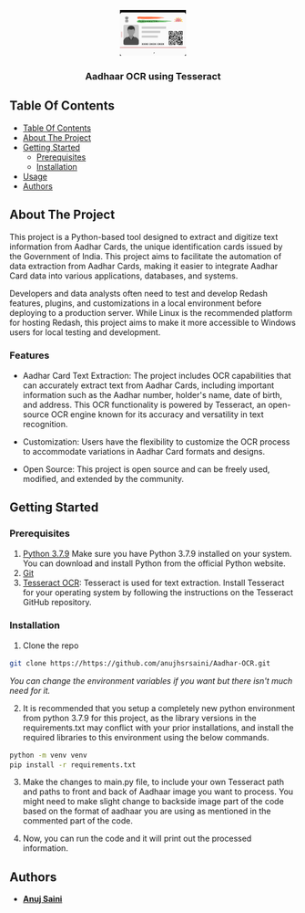 <p align="center">
  <a href="https://github.com/ShaanCoding/ReadME-Generator">
    <img src="Aadhaar.png" alt="Logo" height="80">
  </a>

  <h3 align="center">Aadhaar OCR using Tesseract</h3>

  <p align="center">

  </p>
</p>

## Table Of Contents

- [Table Of Contents](#table-of-contents)
- [About The Project](#about-the-project)
- [Getting Started](#getting-started)
  - [Prerequisites](#prerequisites)
  - [Installation](#installation)
- [Usage](#usage)
- [Authors](#authors)

## About The Project

This project is a Python-based tool designed to extract and digitize text information from Aadhar Cards, the unique identification cards issued by the Government of India. This project aims to facilitate the automation of data extraction from Aadhar Cards, making it easier to integrate Aadhar Card data into various applications, databases, and systems.

Developers and data analysts often need to test and develop Redash features, plugins, and customizations in a local environment before deploying to a production server. While Linux is the recommended platform for hosting Redash, this project aims to make it more accessible to Windows users for local testing and development.

### Features

- Aadhar Card Text Extraction: The project includes OCR capabilities that can accurately extract text from Aadhar Cards, including important information such as the Aadhar number, holder's name, date of birth, and address. This OCR functionality is powered by Tesseract, an open-source OCR engine known for its accuracy and versatility in text recognition.

- Customization: Users have the flexibility to customize the OCR process to accommodate variations in Aadhar Card formats and designs.

- Open Source: This project is open source and can be freely used, modified, and extended by the community.

## Getting Started

### Prerequisites

1. [Python 3.7.9](https://www.python.org/downloads/release/python-379/) Make sure you have Python 3.7.9 installed on your system. You can download and install Python from the official Python website.
2. [Git](https://git-scm.com/download/win)
3. [Tesseract OCR](https://github.com/tesseract-ocr/tessdoc/blob/main/Downloads.md): Tesseract is used for text extraction. Install Tesseract for your operating system by following the instructions on the Tesseract GitHub repository.

### Installation

1. Clone the repo

```sh
git clone https://https://github.com/anujhsrsaini/Aadhar-OCR.git
```

*You can change the environment variables if you want but there isn't much need for it.*

2. It is recommended that you setup a completely new python environment from python 3.7.9 for this project, as the library versions in the requirements.txt may conflict with your prior installations, and install the required libraries to this environment using the below commands.

```sh
python -m venv venv
pip install -r requirements.txt
```

3. Make the changes to main.py file, to include your own Tesseract path and paths to front and back of Aadhaar image you want to process. You might need to make slight change to backside image part of the code based on the format of aadhaar you are using as mentioned in the commented part of the code.

4. Now, you can run the code and it will print out the processed information.

## Authors

- **[Anuj Saini](https://www.linkedin.com/in/anuj-saini-7230a0257/)**
